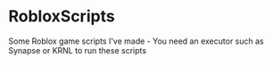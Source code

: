 # RobloxScripts
Some Roblox game scripts I've made - You need an executor such as Synapse or KRNL to run these scripts
